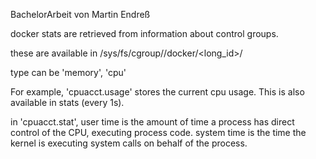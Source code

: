 BachelorArbeit von Martin Endreß

docker stats are retrieved from information about control groups.

these are available in /sys/fs/cgroup/<type>/docker/<long_id>/

type can be 'memory', 'cpu'

For example, 'cpuacct.usage' stores the current cpu usage. This is also available in stats (every 1s).

in 'cpuacct.stat',
user time is the amount of time a process has direct control of the CPU, executing process code.
system time is the time the kernel is executing system calls on behalf of the process.
